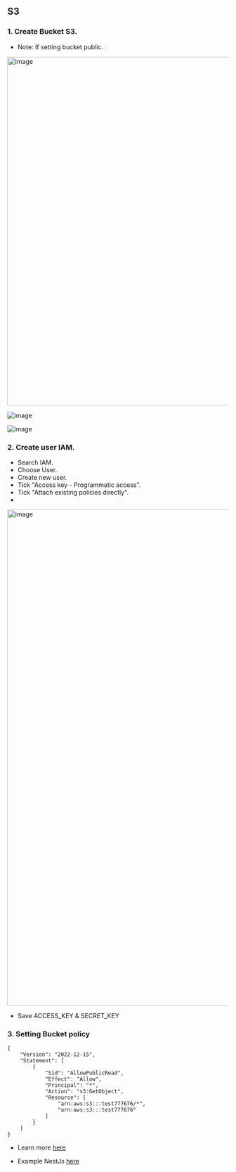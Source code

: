 ## S3

### 1. Create Bucket S3.
- Note: If setting bucket public.
<img width="794" alt="image" src="https://user-images.githubusercontent.com/61413434/207755682-2ec00b55-95cc-43cf-ba4c-2b7ecec47e3e.png">

![image](https://user-images.githubusercontent.com/61413434/207790631-585d0566-92d6-455c-993b-d62c776b35e0.png)

![image](https://user-images.githubusercontent.com/61413434/207790578-a8b34c23-2b06-4f7c-bae1-fa63df8c67bb.png)

### 2. Create user IAM.
- Search IAM.
- Choose User.
- Create new user.
- Tick "Access key - Programmatic access".
- Tick "Attach existing policies directly".
- 
<img width="1130" alt="image" src="https://user-images.githubusercontent.com/61413434/207757308-9225327e-bcc7-4fa2-b51e-5923f211fbc1.png">

- Save ACCESS_KEY & SECRET_KEY

### 3. Setting Bucket policy
```
{
    "Version": "2022-12-15",
    "Statement": [
        {
            "Sid": "AllowPublicRead",
            "Effect": "Allow",
            "Principal": "*",
            "Action": "s3:GetObject",
            "Resource": [
                "arn:aws:s3:::test777676/*",
                "arn:aws:s3:::test777676"
            ]
        }
    ]
}

```
- Learn more [here](https://docs.aws.amazon.com/AmazonS3/latest/userguide/example-bucket-policies.html)

- Example NestJs [here]()
